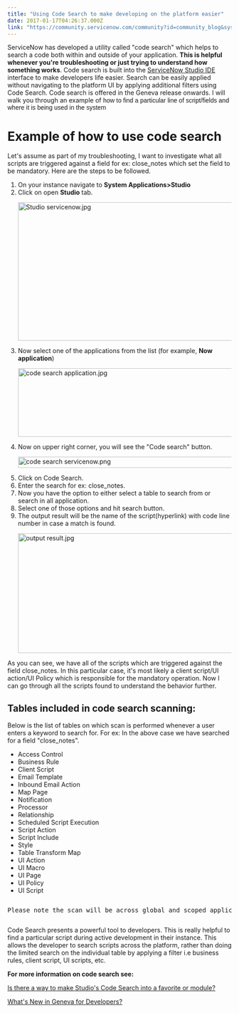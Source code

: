 ```yaml
---
title: "Using Code Search to make developing on the platform easier"
date: 2017-01-17T04:26:37.000Z
link: "https://community.servicenow.com/community?id=community_blog&sys_id=136caea1dbd0dbc01dcaf3231f96198a"
---
```

<p>ServiceNow has developed a utility called "code search" which helps to search a code both within and outside of your application. <strong>This is helpful whenever you're troubleshooting or just trying to understand how something works</strong>. Code search is built into the <a title="ocs.servicenow.com/bundle/istanbul-application-development/page/build/applications/concept/c_ServiceNowStudio1.html" href="https://docs.servicenow.com/bundle/istanbul-application-development/page/build/applications/concept/c_ServiceNowStudio1.html">ServiceNow Studio IDE</a> interface to make developers life easier. Search can be easily applied without navigating to the platform UI by applying additional filters using Code Search. Code search is offered in the Geneva release onwards. I will walk you through an example of <span style="font-family: Arial;">how to find a particular line of script/fields and where it is being used in the system</span></p><p></p><h1>Example of how to use code search</h1><p>Let's assume as part of my troubleshooting, I want to investigate what all scripts are triggered against a field for ex: close_notes which set the field to be mandatory. Here are the steps to be followed.</p><ol><li>On your instance navigate to <strong>System Applications&gt;Studio</strong></li><li>Click on open <strong>Studio</strong> tab.<p><img   alt="Studio servicenow.jpg" class="image-5 jive-image" src="355ea779db94df04e9737a9e0f96195e.iix" style="width: 620px; height: 311px; display: block; margin-left: auto; margin-right: auto;"/></p></li><li>Now select one of the applications from the list (for example, <strong>Now application</strong>)<p><img   alt="code search application.jpg" class="image-6 jive-image" src="8195918adbd897049c9ffb651f961946.iix" style="width: 620px; height: 154px; display: block; margin-left: auto; margin-right: auto;"/></p></li><li>Now on upper right corner, you will see the "Code search" button.<p><img   alt="code search servicenow.png" class="image-7 jive-image" src="f9ce2c4edb585f048c8ef4621f961956.iix" style="width: 620px; height: 25px; display: block; margin-left: auto; margin-right: auto;"/></p></li><li>Click on Code Search.</li><li>Enter the search for ex: close_notes.</li><li>Now you have the option to either select a table to search from or search in all application.</li><li>Select one of those options and hit search button.</li><li>The output result will be the name of the script(hyperlink) with code line number in case a match is found.<p><img   alt="output result.jpg" class="image-8 jive-image" src="f661984adb149fc03eb27a9e0f961973.iix" style="width: 620px; height: 269px; display: block; margin-left: auto; margin-right: auto;"/></p></li></ol><p>As you can see, we have all of the scripts which are triggered against the field close_notes. In this particular case, it's most likely a client script/UI action/UI Policy which is responsible for the mandatory operation. Now I can go through all the scripts found to understand the behavior further.</p><p></p><h2>Tables included in code search scanning:</h2><p>Below is the list of tables on which scan is performed whenever a user enters a keyword to search for. For ex: In the above case we have searched for a field "close_notes".</p><ul><li>Access Control</li><li>Business Rule</li><li>Client Script</li><li>Email Template</li><li>Inbound Email Action</li><li>Map Page</li><li>Notification</li><li>Processor</li><li>Relationship</li><li>Scheduled Script Execution</li><li>Script Action</li><li>Script Include</li><li>Style</li><li>Table Transform Map</li><li>UI Action</li><li>UI Macro</li><li>UI Page</li><li>UI Policy</li><li>UI Script</li></ul><p></p><pre __default_attr="info" __jive_macro_name="alert" alert="info" class="jive_text_macro jive_macro_alert" data-renderedposition="1860.71875_8_1192_43"><p>Please note the scan will be across global and scoped applications.</p></pre><p></p><p>Code Search presents a powerful tool to developers. This is really helpful to find a particular script during active development in their instance. This allows the developer to search scripts across the platform, rather than doing the limited search on the individual table by applying a filter i.e business rules, client script, UI scripts, etc.</p><p></p><p><strong>For more information on code search see:</strong></p><p><a title="Is there a way to make Studio's Code Search into a favorite or module?" __default_attr="971096" __jive_macro_name="message" class="jive_macro jive_macro_message" data-orig-content="Is there a way to make Studio's Code Search into a favorite or module?" data-renderedposition="2024.71875_8_465_16" href="/community?id=community_question&sys_id=2851d32ddbdcdbc01dcaf3231f961962">Is there a way to make Studio's Code Search into a favorite or module?</a> <a _jive_internal="true" href="/community?id=community_blog&sys_id=cc0ee62ddbd0dbc01dcaf3231f9619e4" title="https://community.servicenow.com/community/develop/blog/2015/11/12/whats-new-in-geneva-for-developers?_ga=1.97769628.2054488375.1480532437#comment-18699"><br/></a></p><p><a title="" _jive_internal="true" href="/community?id=community_blog&sys_id=cc0ee62ddbd0dbc01dcaf3231f9619e4">What's New in Geneva for Developers?</a></p>
